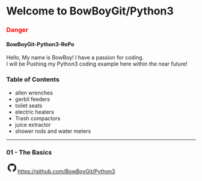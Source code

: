 # Welcome to BowBoyGit/Python3

<h3 style="color:#ff0000">Danger</h3>


#### BowBoyGit-Python3-RePo
Hello, 
 My name is BowBoy! I have a passion for coding.<br/> 
I will be Pushing my Python3 coding example 
here within the near future!


### Table of Contents

* allen wrenches
* gerbil feeders
* toilet seats
* electric heaters
* Trash compactors
* juice extractor
* shower rods and water meters
***










### 01 - The Basics


<img src="images/GitHub-Mark.png" width=30>https://github.com/BowBoyGit/Python3

<!-- [GitHub](http://github.com) -->
<!-- <img src="images/pylogo.png" width=100>
![](images/pylogo.png) -->
<!-- As Grace Hopper said:
> I’ve always been more interested
> in the future than in the past. -->





